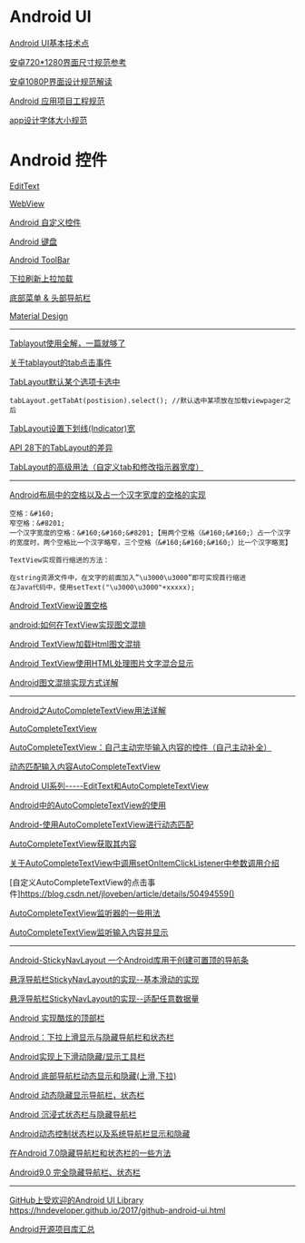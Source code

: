 Android UI
===

[Android UI基本技术点](https://www.androidos.net.cn/article/fSJJNVeeqg.html)  

[安卓720*1280界面尺寸规范参考](https://www.25xt.com/appdesign/9712.html)  

[安卓1080P界面设计规范解读](https://www.25xt.com/appdesign/9487.html)  

[Android 应用项目工程规范](https://www.androidos.net.cn/article/fSxmyVeeqq.html)  

[app设计字体大小规范](https://www.25xt.com/guidelines/20689.html)  



Android 控件
===

[EditText](https://github.com/hncgc/Android/blob/master/UI/EditText.md)  


[WebView](https://github.com/hncgc/Android/blob/master/android/WebView.md)  


[Android 自定义控件](https://github.com/hncgc/Android/blob/master/android/Android%E8%87%AA%E5%AE%9A%E4%B9%89%E6%8E%A7%E4%BB%B6.md)  




[Android 键盘](https://github.com/hncgc/Android/blob/master/android/Android%E9%94%AE%E7%9B%98.md)  




[Android ToolBar](https://github.com/hncgc/Android/blob/master/android/AndroidToolBar.md)  

[下拉刷新上拉加载](https://github.com/hncgc/Android/blob/master/android/%E4%B8%8B%E6%8B%89%E5%88%B7%E6%96%B0%E4%B8%8A%E6%8B%89%E5%8A%A0%E8%BD%BD.md)  

[底部菜单 & 头部导航栏](https://github.com/hncgc/Android/blob/master/android/%E5%BA%95%E9%83%A8%E8%8F%9C%E5%8D%95%26%E5%A4%B4%E9%83%A8%E5%AF%BC%E8%88%AA%E6%A0%8F.md)  

[Material Design](https://github.com/hncgc/Android/blob/master/android/MaterialDesign.md)  

----------------

[Tablayout使用全解，一篇就够了](https://www.jianshu.com/p/fde38f367019)  

[关于tablayout的tab点击事件](https://blog.csdn.net/wlxfxy/article/details/72820440)  

[TabLayout默认某个选项卡选中](https://blog.csdn.net/qq_29897079/article/details/77969617)  
~~~
tabLayout.getTabAt(postision).select(); //默认选中某项放在加载viewpager之后
~~~

[TabLayout设置下划线(Indicator)宽](https://blog.csdn.net/lmy820200104/article/details/79583924)  

[API 28下的TabLayout的差异](https://www.jianshu.com/p/cf4ed386efe9)  

[TabLayout的高级用法（自定义tab和修改指示器宽度）](https://blog.csdn.net/Jiang_Rong_Tao/article/details/85247988)  

---------------------

[Android布局中的空格以及占一个汉字宽度的空格的实现](https://blog.csdn.net/u014651216/article/details/52411113)  
~~~
空格：&#160;
窄空格：&#8201;
一个汉字宽度的空格：&#160;&#160;&#8201;【用两个空格（&#160;&#160;）占一个汉字的宽度时，两个空格比一个汉字略窄，三个空格（&#160;&#160;&#160;）比一个汉字略宽】

TextView实现首行缩进的方法：

在string资源文件中，在文字的前面加入”\u3000\u3000”即可实现首行缩进
在Java代码中，使用setText("\u3000\u3000"+xxxxx);
~~~

[Android TextView设置空格](https://blog.csdn.net/zhe_ge_sha_shou/article/details/80066954)  

[android:如何在TextView实现图文混排](https://blog.csdn.net/su20145104009/article/details/50667838)  

[Android TextView加载Html图文混排](https://blog.csdn.net/Vermouth_alone/article/details/76502302)  

[Android TextView使用HTML处理图片文字混合显示](https://blog.csdn.net/qq_36455052/article/details/78734734)  

[Android图文混排实现方式详解](https://blog.csdn.net/p19900618/article/details/78468025)  


---------------------

[Android之AutoCompleteTextView用法详解](https://www.jianshu.com/p/8b91cc1c0fd4)  

[AutoCompleteTextView](https://www.jianshu.com/p/aeae6a201a7b)  

[AutoCompleteTextView：自己主动完毕输入内容的控件（自己主动补全）](https://www.cnblogs.com/zsychanpin/p/7218369.html)  

[动态匹配输入内容AutoCompleteTextView](https://www.jianshu.com/p/300cd948001e)  

[Android UI系列-----EditText和AutoCompleteTextView](https://www.cnblogs.com/xiaoluo501395377/p/3411359.html)  

[Android中的AutoCompleteTextView的使用](https://www.cnblogs.com/wlming/p/5420133.html)  

[Android-使用AutoCompleteTextView进行动态匹配](https://blog.csdn.net/acm_th/article/details/50986569)  

[AutoCompleteTextView获取其内容](https://wang-peng1.iteye.com/blog/748061)  

[关于AutoCompleteTextView中调用setOnItemClickListener中参数调用介绍](https://bbs.csdn.net/topics/370231828)  

[自定义AutoCompleteTextView的点击事件]https://blog.csdn.net/jloveben/article/details/50494559()  

[AutoCompleteTextView监听器的一些用法](https://blog.csdn.net/qice675563721/article/details/22430467)  

[AutoCompleteTextView监听输入内容并显示](https://blog.csdn.net/u010002184/article/details/49886517)  


--------------------

[Android-StickyNavLayout 一个Android库用于创建可置顶的导航条](https://python.ctolib.com/hongyangAndroid-Android-StickyNavLayout.html)  

[悬浮导航栏StickyNavLayout的实现--基本滑动的实现](https://www.jianshu.com/p/e5ef7e36cbd3)  

[悬浮导航栏StickyNavLayout的实现--适配任意数据量](https://www.jianshu.com/p/daff3b4de3a4)  

[Android 实现酷炫的顶部栏](https://www.2cto.com/kf/201609/544183.html)  

[Android：下拉上滑显示与隐藏导航栏和状态栏](https://blog.csdn.net/u011343735/article/details/53761170)  

[Android实现上下滑动隐藏/显示工具栏](https://blog.csdn.net/futureshine1/article/details/50768735)  

[Android 底部导航栏动态显示和隐藏(上滑,下拉)](https://blog.csdn.net/xfhy_/article/details/78584459)  

[Android 动态隐藏显示导航栏，状态栏](https://blog.csdn.net/zhoumushui/article/details/51792568)  


[Android 沉浸式状态栏与隐藏导航栏](https://blog.csdn.net/Chen_xiaobao/article/details/80985923)  

[Android动态控制状态栏以及系统导航栏显示和隐藏](https://blog.csdn.net/Maiduoudo/article/details/77239557)  

[在Android 7.0隐藏导航栏和状态栏的一些方法](https://blog.csdn.net/maetelibom/article/details/78656021)  

[Android9.0 完全隐藏导航栏、状态栏](https://blog.csdn.net/u011386173/article/details/84104971)  

--------------------

[GitHub上受欢迎的Android UI Library](https://www.jianshu.com/p/da1ca645b95c)  
https://hndeveloper.github.io/2017/github-android-ui.html  

[Android开源项目库汇总](https://www.jianshu.com/p/86541dc33bc4)  











